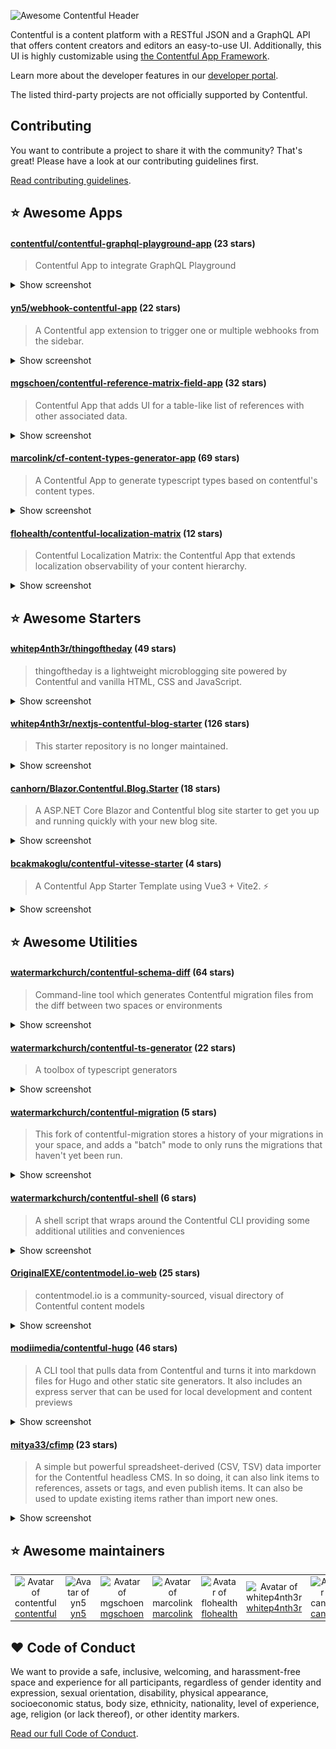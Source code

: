 ![Awesome Contentful Header](screenshot.png)

Contentful is a content platform with a RESTful JSON and a GraphQL API that offers content creators and editors an easy-to-use UI. Additionally, this UI is highly customizable using [the Contentful App Framework](https://www.contentful.com/developers/docs/extensibility/app-framework/).

Learn more about the developer features in our [developer portal](https://www.contentful.com/developers/).

The listed third-party projects are not officially supported by Contentful.

## Contributing

You want to contribute a project to share it with the community? That's great! Please have a look at our contributing guidelines first.

[Read contributing guidelines](CONTRIBUTING.md).

<!-- AWESOME_THINGS -->

## :star: Awesome Apps

#### [contentful/contentful-graphql-playground-app](https://github.com/contentful/contentful-graphql-playground-app) (23 stars)

> Contentful App to integrate GraphQL Playground

<details>
<summary>Show screenshot</summary>
<p>
<img src="https://github.com/contentful/contentful-graphql-playground-app/raw/main/screenshot.png">
</p>
</details>

#### [yn5/webhook-contentful-app](https://github.com/yn5/webhook-contentful-app) (22 stars)

> A Contentful app extension to trigger one or multiple webhooks from the sidebar.

<details>
<summary>Show screenshot</summary>
<p>
<img src="https://github.com/yn5/webhook-contentful-app/raw/main/screenshot.png">
</p>
</details>

#### [mgschoen/contentful-reference-matrix-field-app](https://github.com/mgschoen/contentful-reference-matrix-field-app) (32 stars)

> Contentful App that adds UI for a table-like list of references with other associated data.

<details>
<summary>Show screenshot</summary>
<p>
<img src="https://github.com/mgschoen/contentful-reference-matrix-field-app/raw/master/screenshot.png">
</p>
</details>

#### [marcolink/cf-content-types-generator-app](https://github.com/marcolink/cf-content-types-generator-app) (69 stars)

> A Contentful App to generate typescript types based on contentful's content types.

<details>
<summary>Show screenshot</summary>
<p>
<img src="https://github.com/marcolink/cf-content-types-generator-app/raw/main/screenshot.png">
</p>
</details>

#### [flohealth/contentful-localization-matrix](https://github.com/flohealth/contentful-localization-matrix) (12 stars)

> Contentful Localization Matrix: the Contentful App that extends localization observability of your content hierarchy.

<details>
<summary>Show screenshot</summary>
<p>
<img src="https://github.com/flohealth/contentful-localization-matrix/raw/main/screenshot.png">
</p>
</details>

## :star: Awesome Starters

#### [whitep4nth3r/thingoftheday](https://github.com/whitep4nth3r/thingoftheday) (49 stars)

> thingoftheday is a lightweight microblogging site powered by Contentful and vanilla HTML, CSS and JavaScript.

<details>
<summary>Show screenshot</summary>
<p>
<img src="https://github.com/whitep4nth3r/thingoftheday/raw/main/screenshot.png">
</p>
</details>

#### [whitep4nth3r/nextjs-contentful-blog-starter](https://github.com/whitep4nth3r/nextjs-contentful-blog-starter) (126 stars)

> This starter repository is no longer maintained.

<details>
<summary>Show screenshot</summary>
<p>
<img src="https://github.com/whitep4nth3r/nextjs-contentful-blog-starter/raw/main/screenshot.png">
</p>
</details>

#### [canhorn/Blazor.Contentful.Blog.Starter](https://github.com/canhorn/Blazor.Contentful.Blog.Starter) (18 stars)

> A ASP.NET Core Blazor and Contentful blog site starter to get you up and running quickly with your new blog site.

<details>
<summary>Show screenshot</summary>
<p>
<img src="https://github.com/canhorn/Blazor.Contentful.Blog.Starter/raw/main/screenshot.png">
</p>
</details>

#### [bcakmakoglu/contentful-vitesse-starter](https://github.com/bcakmakoglu/contentful-vitesse-starter) (4 stars)

> A Contentful App Starter Template using Vue3 + Vite2. ⚡️

<details>
<summary>Show screenshot</summary>
<p>
<img src="https://github.com/bcakmakoglu/contentful-vitesse-starter/raw/develop/screenshot.png">
</p>
</details>

## :star: Awesome Utilities

#### [watermarkchurch/contentful-schema-diff](https://github.com/watermarkchurch/contentful-schema-diff) (64 stars)

> Command-line tool which generates Contentful migration files from the diff between two spaces or environments

<details>
<summary>Show screenshot</summary>
<p>
<img src="https://github.com/watermarkchurch/contentful-schema-diff/raw/master/screenshot.png">
</p>
</details>

#### [watermarkchurch/contentful-ts-generator](https://github.com/watermarkchurch/contentful-ts-generator) (22 stars)

> A toolbox of typescript generators

<details>
<summary>Show screenshot</summary>
<p>
<img src="https://github.com/watermarkchurch/contentful-ts-generator/raw/master/screenshot.png">
</p>
</details>

#### [watermarkchurch/contentful-migration](https://github.com/watermarkchurch/contentful-migration) (5 stars)

> This fork of contentful-migration stores a history of your migrations in your space, and adds a "batch" mode to only runs the migrations that haven't yet been run.

<details>
<summary>Show screenshot</summary>
<p>
<img src="https://github.com/watermarkchurch/contentful-migration/raw/master/screenshot.png">
</p>
</details>

#### [watermarkchurch/contentful-shell](https://github.com/watermarkchurch/contentful-shell) (6 stars)

> A shell script that wraps around the Contentful CLI providing some additional utilities and conveniences

<details>
<summary>Show screenshot</summary>
<p>
<img src="https://github.com/watermarkchurch/contentful-shell/raw/master/screenshot.png">
</p>
</details>

#### [OriginalEXE/contentmodel.io-web](https://github.com/OriginalEXE/contentmodel.io-web) (25 stars)

> contentmodel.io is a community-sourced, visual directory of Contentful content models

<details>
<summary>Show screenshot</summary>
<p>
<img src="https://github.com/OriginalEXE/contentmodel.io-web/raw/main/screenshot.png">
</p>
</details>

#### [modiimedia/contentful-hugo](https://github.com/modiimedia/contentful-hugo) (46 stars)

> A CLI tool that pulls data from Contentful and turns it into markdown files for Hugo and other static site generators. It also includes an express server that can be used for local development and content previews

<details>
<summary>Show screenshot</summary>
<p>
<img src="https://github.com/modiimedia/contentful-hugo/raw/master/screenshot.png">
</p>
</details>

#### [mitya33/cfimp](https://github.com/mitya33/cfimp) (23 stars)

> A simple but powerful spreadsheet-derived (CSV, TSV) data importer for the Contentful headless CMS. In so doing, it can also link items to references, assets or tags, and even publish items. It can also be used to update existing items rather than import new ones.

<details>
<summary>Show screenshot</summary>
<p>
<img src="https://github.com/mitya33/cfimp/raw/master/screenshot.png">
</p>
</details>

<!-- AWESOME_THINGS_END -->

## :star: Awesome maintainers

<!-- AWESOME_MAINTAINERS -->

<table><tr>

<td align="center">
  <img src="https://avatars.githubusercontent.com/u/472182?v=4&size=100" alt="Avatar of contentful">
  <br />
  <a href="https://github.com/contentful">contentful</a>
</td><td align="center">
  <img src="https://avatars.githubusercontent.com/u/1705585?u=07cd69b2e4cdf16fc8be59176a1ce11f4f073a13&v=4&size=100" alt="Avatar of yn5">
  <br />
  <a href="https://github.com/yn5">yn5</a>
</td><td align="center">
  <img src="https://avatars.githubusercontent.com/u/22660469?u=a745f99d425f22e067ce304a920fa6fff6ce0c21&v=4&size=100" alt="Avatar of mgschoen">
  <br />
  <a href="https://github.com/mgschoen">mgschoen</a>
</td><td align="center">
  <img src="https://avatars.githubusercontent.com/u/156505?u=f39e9b9f3644dded80035a10deb2d4f334b57c92&v=4&size=100" alt="Avatar of marcolink">
  <br />
  <a href="https://github.com/marcolink">marcolink</a>
</td><td align="center">
  <img src="https://avatars.githubusercontent.com/u/72540780?v=4&size=100" alt="Avatar of flohealth">
  <br />
  <a href="https://github.com/flohealth">flohealth</a>
</td><td align="center">
  <img src="https://avatars.githubusercontent.com/u/52798353?u=30ed6162e4841e2f777554475382b13efebca4d0&v=4&size=100" alt="Avatar of whitep4nth3r">
  <br />
  <a href="https://github.com/whitep4nth3r">whitep4nth3r</a>
</td><td align="center">
  <img src="https://avatars.githubusercontent.com/u/5433919?v=4&size=100" alt="Avatar of canhorn">
  <br />
  <a href="https://github.com/canhorn">canhorn</a>
</td><td align="center">
  <img src="https://avatars.githubusercontent.com/u/78412429?u=9d9de90cd17c3d4f8e5ce06c2adf5eaa961472d2&v=4&size=100" alt="Avatar of bcakmakoglu">
  <br />
  <a href="https://github.com/bcakmakoglu">bcakmakoglu</a>
</td><td align="center">
  <img src="https://avatars.githubusercontent.com/u/2896397?v=4&size=100" alt="Avatar of watermarkchurch">
  <br />
  <a href="https://github.com/watermarkchurch">watermarkchurch</a>
</td><td align="center">
  <img src="https://avatars.githubusercontent.com/u/2056251?u=587689dfb2bbd1bacfb3126dd75d925343fad119&v=4&size=100" alt="Avatar of OriginalEXE">
  <br />
  <a href="https://github.com/OriginalEXE">OriginalEXE</a>
</td><td align="center">
  <img src="https://avatars.githubusercontent.com/u/35595110?v=4&size=100" alt="Avatar of modiimedia">
  <br />
  <a href="https://github.com/modiimedia">modiimedia</a>
</td><td align="center">
  <img src="https://avatars.githubusercontent.com/u/30174698?u=c26eec09282c610f2f6f087344425ca8b79314b2&v=4&size=100" alt="Avatar of mitya33">
  <br />
  <a href="https://github.com/mitya33">mitya33</a>
</td>

</tr></table>

<!-- AWESOME_MAINTAINERS_END -->

## :heart: Code of Conduct

We want to provide a safe, inclusive, welcoming, and harassment-free space and experience for all participants, regardless of gender identity and expression, sexual orientation, disability, physical appearance, socioeconomic status, body size, ethnicity, nationality, level of experience, age, religion (or lack thereof), or other identity markers.

[Read our full Code of Conduct](https://www.contentful.com/developers/code-of-conduct/).
